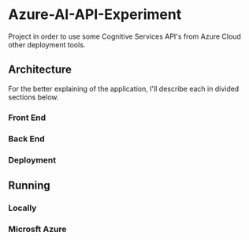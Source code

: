 # Azure-AI-API-Experiment 
Project in order to use some Cognitive Services API's from Azure Cloud other deployment tools.

## Architecture
For the better explaining of the application, I'll describe each in divided sections below.
### Front End 
    
### Back End 
### Deployment
## Running
### Locally
### Microsft Azure